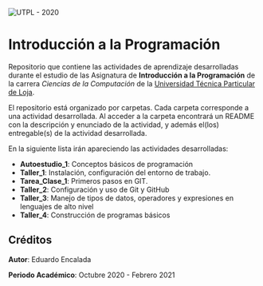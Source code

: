 ![UTPL - 2020](https://alumni.utpl.edu.ec/sites/default/files/logo.png)

# Introducción a la Programación

Repositorio que contiene las actividades de aprendizaje desarrolladas durante el estudio de las Asignatura de **Introducción a la Programación** de la carrera _Ciencias de la Computación_ de la [Universidad Técnica Particular de Loja](https://www.utpl.edu.ec/ "UTPL").

El repositorio está organizado por carpetas. Cada carpeta corresponde a una actividad desarrollada. Al acceder a la carpeta encontrará un README con la descripción y enunciado de la actividad, y además el(los) entregable(s) de la actividad desarrollada.

En la siguiente lista irán apareciendo las actividades desarrolladas:

* **Autoestudio_1**: Conceptos básicos de programación
* **Taller_1**: Instalación, configuración del entorno de trabajo.
* **Tarea_Clase_1**: Primeros pasos en GIT.
* **Taller_2**: Configuración y uso de Git y GitHub
* **Taller_3**: Manejo de tipos de datos, operadores y expresiones en lenguajes de alto nivel
* **Taller_4**: Construcción de programas básicos

## Créditos

**Autor**: Eduardo Encalada

**Periodo Académico**: Octubre 2020 - Febrero 2021
